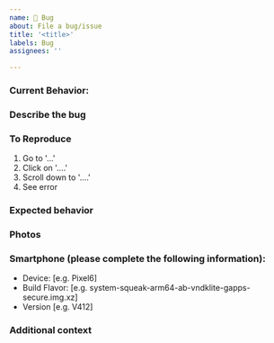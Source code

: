 ```yaml
---
name: 🐞 Bug
about: File a bug/issue
title: '<title>'
labels: Bug
assignees: ''

---
```


<!--
Note: Please search to see if an issue already exists for the bug you encountered.
-->

### Current Behavior:
<!-- A concise description of what you're experiencing. -->  
  
### Describe the bug
<!-- A clear and concise description of what the bug is. --> 

### To Reproduce
<!-- Steps to reproduce the behavior: --> 
1. Go to '...'
2. Click on '....'
3. Scroll down to '....'
4. See error

### Expected behavior
<!-- A clear and concise description of what you expected to happen. --> 

### Photos
<!-- If applicable, add photos to help explain your problem. --> 

### Smartphone (please complete the following information):
 - Device: [e.g. Pixel6]
 - Build Flavor: [e.g. system-squeak-arm64-ab-vndklite-gapps-secure.img.xz]
 - Version [e.g. V412]

### Additional context
<!-- Add any other context about the problem here. --> 
